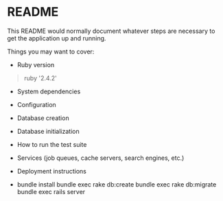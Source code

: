 # README

This README would normally document whatever steps are necessary to get the
application up and running.

Things you may want to cover:

* Ruby version
> ruby '2.4.2'
* System dependencies

* Configuration

* Database creation
  
* Database initialization

* How to run the test suite

* Services (job queues, cache servers, search engines, etc.)

* Deployment instructions

* bundle install
bundle exec rake db:create
bundle exec rake db:migrate
bundle exec rails server
